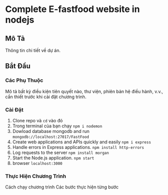 
# Complete E-fastfood website in nodejs

## Mô Tả

Thông tin chi tiết về dự án.

## Bắt Đầu

### Các Phụ Thuộc

Mô tả bất kỳ điều kiện tiên quyết nào, thư viện, phiên bản hệ điều hành, v.v., cần thiết trước khi cài đặt chương trình.

### Cài Đặt

1. Clone repo và `cd` vào đó
2. Trong terminal của bạn chạy `npm i nodemon`
3. Dowload database mongodb and run `mongodb://localhost:27017/FastFood`
4. Create web applications and APIs quickly and easily `npm i express`
5. Handle errors in Express applications. `npm install http-errors`
6. Log requests to the server `npm install morgan`
7. Start the Node.js application. `npm start`
8. browser `localhost:3000` 




### Thực Hiện Chương Trình

Cách chạy chương trình
Các bước thực hiện từng bước
